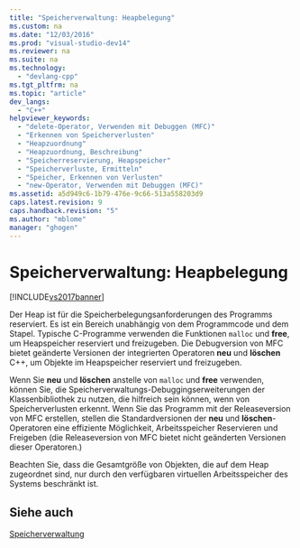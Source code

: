 ```yaml
---
title: "Speicherverwaltung: Heapbelegung"
ms.custom: na
ms.date: "12/03/2016"
ms.prod: "visual-studio-dev14"
ms.reviewer: na
ms.suite: na
ms.technology: 
  - "devlang-cpp"
ms.tgt_pltfrm: na
ms.topic: "article"
dev_langs: 
  - "C++"
helpviewer_keywords: 
  - "delete-Operator, Verwenden mit Debuggen (MFC)"
  - "Erkennen von Speicherverlusten"
  - "Heapzuordnung"
  - "Heapzuordnung, Beschreibung"
  - "Speicherreservierung, Heapspeicher"
  - "Speicherverluste, Ermitteln"
  - "Speicher, Erkennen von Verlusten"
  - "new-Operator, Verwenden mit Debuggen (MFC)"
ms.assetid: a5d949c6-1b79-476e-9c66-513a558203d9
caps.latest.revision: 9
caps.handback.revision: "5"
ms.author: "mblome"
manager: "ghogen"
---
```

# Speicherverwaltung: Heapbelegung
[!INCLUDE[vs2017banner](../assembler/inline/includes/vs2017banner.md)]

Der Heap ist für die Speicherbelegungsanforderungen des Programms reserviert.  Es ist ein Bereich unabhängig von dem Programmcode und dem Stapel.  Typische C\-Programme verwenden die Funktionen `malloc` und **free**, um Heapspeicher reserviert und freizugeben.  Die Debugversion von MFC bietet geänderte Versionen der integrierten Operatoren **neu** und **löschen** C\+\+, um Objekte im Heapspeicher reserviert und freizugeben.  
  
 Wenn Sie **neu** und **löschen** anstelle von `malloc` und **free** verwenden, können Sie, die Speicherverwaltungs\-Debuggingserweiterungen der Klassenbibliothek zu nutzen, die hilfreich sein können, wenn von Speicherverlusten erkennt.  Wenn Sie das Programm mit der Releaseversion von MFC erstellen, stellen die Standardversionen der **neu** und **löschen**\-Operatoren eine effiziente Möglichkeit, Arbeitsspeicher Reservieren und Freigeben \(die Releaseversion von MFC bietet nicht geänderten Versionen dieser Operatoren.\)  
  
 Beachten Sie, dass die Gesamtgröße von Objekten, die auf dem Heap zugeordnet sind, nur durch den verfügbaren virtuellen Arbeitsspeicher des Systems beschränkt ist.  
  
## Siehe auch  
 [Speicherverwaltung](../mfc/memory-management.md)